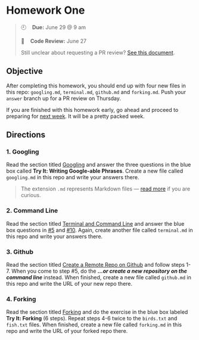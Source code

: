 # Homework One

> :clock9:&nbsp; &nbsp; **Due:** June 29 @ 9 am
>
> :mag_right:&nbsp; &nbsp; **Code Review:** June 27 
>
> Still unclear about requesting a PR review? [See this document](https://github.com/wearecodets/phase-two/blob/master/week-zero/about.md#homework-pull-requests).

## Objective

After completing this homework, you should end up with four new files in this repo: `googling.md`, `terminal.md`, `github.md` and `forking.md`. Push your `answer` branch up for a PR review on Thursday. 

If you are finished with this homework early, go ahead and proceed to preparing for [next week](https://github.com/wearecodets/phase-two/tree/master/week-two). It will be a pretty packed week.

## Directions

### 1. Googling

Read the section titled [Googling](http://mod0.turing.io/session2/#findinganswers) and answer the three questions in the blue box called **Try It: Writing Google-able Phrases**. Create a new file called `googling.md` in this repo and write your answers there. 

> The extension `.md` represents Markdown files — [read more](https://guides.github.com/features/mastering-markdown/) if you are curious.

### 2. Command Line

Read the section titled [Terminal and Command Line](http://mod0.turing.io/session3/#terminalcommandline) and answer the blue box questions in [#5](http://mod0.turing.io/session3/#5-get-out-of-a-directory-cd-) and [#10](http://mod0.turing.io/session3/#10-remove-a-directory-and-its-contents-rm--rf). Again, create another file called `terminal.md` in this repo and write your answers there. 

### 3. Github

Read the section titled [Create a Remote Repo on Github](http://mod0.turing.io/session4/#creating-a-remote-repo-on-github) and follow steps 1-7. When you come to step #5, do the ***…or create a new repository on the command line*** instead. When finished, create a new file called `github.md` in this repo and write the URL of your new repo there. 

### 4. Forking

Read the section titled [Forking](http://mod0.turing.io/session4/#forking) and do the exercise in the blue box labeled **Try It: Forking** (6 steps). Repeat steps 4-6 twice to the `birds.txt` and `fish.txt` files. When finished, create a new file called `forking.md` in this repo and write the URL of your forked repo there. 